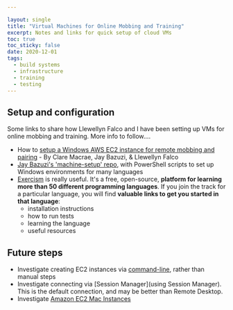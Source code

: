 ```yaml
---

layout: single
title: "Virtual Machines for Online Mobbing and Training"
excerpt: Notes and links for quick setup of cloud VMs
toc: true
toc_sticky: false
date: 2020-12-01
tags:
  - build systems
  - infrastructure
  - training
  - testing
---
```


## Setup and configuration

Some links to share how Llewellyn Falco and I have been setting up VMs for online mobbing and training. More info to follow....

* How to [setup a Windows AWS EC2 instance for remote mobbing and pairing](https://docs.google.com/document/d/1DyTemsYBu2LUhrwwCdNuPQDWj3f_yfMj3otaoEZZRC4/edit#heading=h.7wk38tnuscf4) - By Clare Macrae, Jay Bazuzi, & Llewellyn Falco
* [Jay Bazuzi's 'machine-setup' repo](https://github.com/JayBazuzi/machine-setup), with PowerShell scripts to set up Windows environments for many languages
* [Exercism](https://exercism.io/) is really useful. It's a free, open-source, **platform for learning more than 50 different programming languages**. If you join the track for a particular language, you will find **valuable links to get you started in that language**:
    * installation instructions
    * how to run tests
    * learning the language
    * useful resources

## Future steps

* Investigate creating EC2 instances via [command-line](https://docs.aws.amazon.com/cli/latest/userguide/cli-services-ec2-instances.html), rather than manual steps
* Investigate connecting via [Session Manager](using Session Manager). This is the default connection, and may be better than Remote Desktop.
* Investigate [Amazon EC2 Mac Instances](https://aws.amazon.com/ec2/instance-types/mac/)
